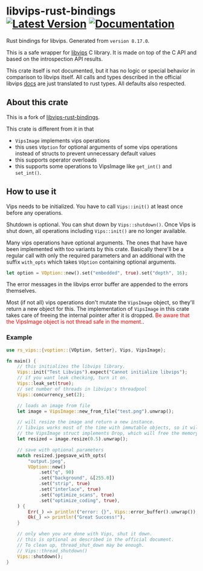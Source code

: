 # libvips-rust-bindings &emsp;  [![Latest Version]][crates.io] [![Documentation]][docs]

[Documentation]: https://docs.rs/rs-vips/badge.svg
[docs]: https://docs.rs/rs-vips
[Latest Version]: https://img.shields.io/crates/v/rs-vips.svg
[crates.io]: https://crates.io/crates/rs-vips

Rust bindings for libvips. Generated from `version 8.17.0`.

This is a safe wrapper for [libvips](https://libvips.github.io/libvips/) C library. It is made on top of the C API and based on the introspection API results.

This crate itself is not documented, but it has no logic or special behavior in comparison to libvips itself. All calls and types described in the official libvips [docs](https://libvips.github.io/libvips/API/current/) are just translated to rust types. All defaults also respected.

## About this crate

This is a fork of [libvips-rust-bindings](https://github.com/olxgroup-oss/libvips-rust-bindings). 

This crate is different from it in that 

- `VipsImage` implements vips operations
- this uses `VOption` for optional arguments of some vips operations instead of structs to prevent unnecessary default values
- this supports operator overloads
- this supports some operations to VipsImage like `get_int()` and `set_int()`.

## How to use it

Vips needs to be initialized. You have to call `Vips::init()` at least once before any operations.  

Shutdown is optional. You can shut down by `Vips::shutdown()`. Once Vips is shut down, all operations including `Vips::init()` are no longer available.  

Many vips operations have optional arguments. The ones that have have been implemented with too variants by this crate. Basically there'll be a regular call with only the required parameters and an additional with the suffix `with_opts` which takes `VOption` containing optional arguments.  

```rust
let option = VOption::new().set("embedded", true).set("depth", 16);
```

The error messages in the libvips error buffer are appended to the errors themselves. 

Most (if not all) vips operations don't mutate the `VipsImage` object, so they'll return a new object for this. The implementation of `VipsImage` in this crate takes care of freeing the internal pointer after it is dropped. <span style="color:red">Be aware that the VipsImage object is not thread safe in the moment.</span>. 

### Example

```rust
use rs_vips::{voption::{VOption, Setter}, Vips, VipsImage};

fn main() {
    // this initializes the libvips library.
    Vips::init("Test Libvips").expect("Cannot initialize libvips");
    // if you want leak checking, turn it on.
    Vips::leak_set(true);
    // set number of threads in libvips's threadpool
    Vips::concurrency_set(2);

    // loads an image from file
    let image = VipsImage::new_from_file("test.png").unwrap();

    // will resize the image and return a new instance.
    // libvips works most of the time with immutable objects, so it will return a new object
    // the VipsImage struct implements Drop, which will free the memory
    let resized = image.resize(0.5).unwrap();

    // save with optional parameters
    match resized.jpegsave_with_opts(
        "output.jpeg",
        VOption::new()
            .set("q", 90)
            .set("background", &[255.0])
            .set("strip", true)
            .set("interlace", true)
            .set("optimize_scans", true)
            .set("optimize_coding", true),
    ) {
        Err(_) => println!("error: {}", Vips::error_buffer().unwrap()),
        Ok(_) => println!("Great Success!"),
    }

    // only when you are done with Vips, shut it down.
    // this is optional as described in the official document.
    // To clean up, thread_shut_down may be enough.
    // Vips::thread_shutdown()
    Vips::shutdown();
}
```